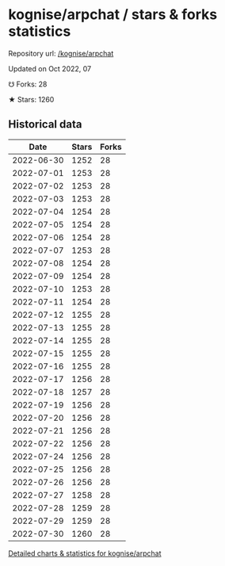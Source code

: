 # kognise/arpchat / stars & forks statistics

Repository url: [/kognise/arpchat](https://github.com/kognise/arpchat)

Updated on Oct 2022, 07

☋ Forks: 28

★ Stars: 1260

## Historical data
| Date | Stars | Forks |
|------|-------|-------|
| 2022-06-30 | 1252 | 28 | 
| 2022-07-01 | 1253 | 28 | 
| 2022-07-02 | 1253 | 28 | 
| 2022-07-03 | 1253 | 28 | 
| 2022-07-04 | 1254 | 28 | 
| 2022-07-05 | 1254 | 28 | 
| 2022-07-06 | 1254 | 28 | 
| 2022-07-07 | 1253 | 28 | 
| 2022-07-08 | 1254 | 28 | 
| 2022-07-09 | 1254 | 28 | 
| 2022-07-10 | 1253 | 28 | 
| 2022-07-11 | 1254 | 28 | 
| 2022-07-12 | 1255 | 28 | 
| 2022-07-13 | 1255 | 28 | 
| 2022-07-14 | 1255 | 28 | 
| 2022-07-15 | 1255 | 28 | 
| 2022-07-16 | 1255 | 28 | 
| 2022-07-17 | 1256 | 28 | 
| 2022-07-18 | 1257 | 28 | 
| 2022-07-19 | 1256 | 28 | 
| 2022-07-20 | 1256 | 28 | 
| 2022-07-21 | 1256 | 28 | 
| 2022-07-22 | 1256 | 28 | 
| 2022-07-24 | 1256 | 28 | 
| 2022-07-25 | 1256 | 28 | 
| 2022-07-26 | 1256 | 28 | 
| 2022-07-27 | 1258 | 28 | 
| 2022-07-28 | 1259 | 28 | 
| 2022-07-29 | 1259 | 28 | 
| 2022-07-30 | 1260 | 28 | 


[Detailed charts & statistics for kognise/arpchat](https://reviewgithub.com/rep/kognise/arpchat)
